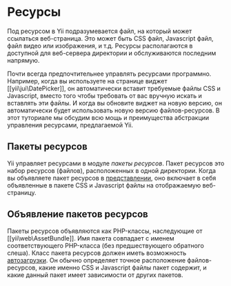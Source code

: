 Ресурсы
==========

Под ресурсом в Yii подразумевается файл, на который может ссылаться веб-страница. Это может быть CSS файл, Javascript файл, файл видео или изображения, и т.д. Ресурсы располагаются в доступной для веб-сервера директории и обслуживаются последним напрямую.

Почти всегда предпочтительнее управлять ресурсами программно. Например, когда вы используете на странице виджет [[yii\jui\DatePicker]], он автоматически вставит требуемые файлы CSS и Javascript, вместо того чтобы требовать от вас вручную искать и вставлять эти файлы. И когда вы обновите виджет на новую версию, он автоматически будет использовать новую версию файлов-ресурсов. В этот туториале мы обсудим всю мощь и преимущества абстракции управления ресурсами, предлагаемой Yii.

## Пакеты ресурсов <a name="asset-bundles"></a>

Yii управляет ресурсами в модуле *пакеты ресурсов*. Пакет ресурсов это набор ресурсов (файлов), расположенных в одной директории. Когда вы объявляете пакет ресурсов в [представлении](structure-views.md), оно включает в себя объявленные в пакете CSS и Javascript файлы на отображаемую веб-страницу.

## Объявление пакетов ресурсов <a name="defining-asset-bundles"></a>

Пакеты ресурсов объявляются как PHP-классы, наследующие от [[yii\web\AssetBundle]]. Имя пакета совпадает с именем соответствующего PHP-класса (без предшествующего обратного слеша). Класс пакета ресурсов должен иметь возможность  [автозагрузки](concept-autoloading.md). Он обычно определяет точное расположение файлов-ресурсов, какие именно CSS и Javascript файлы пакет содержит, и какие данный пакет имеет зависимости от других пакетов.



